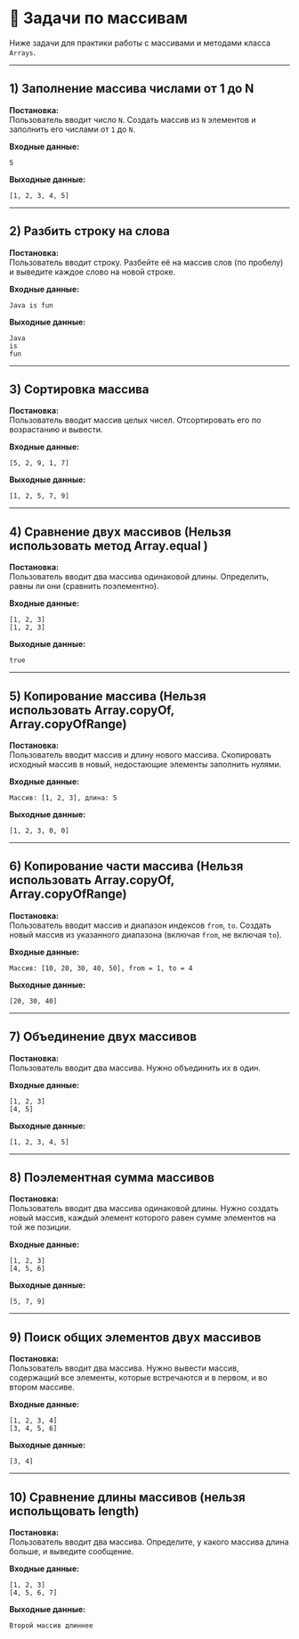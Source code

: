 # 📝 Задачи по массивам

Ниже задачи для практики работы с массивами и методами класса `Arrays`.

---

## 1) Заполнение массива числами от 1 до N

**Постановка:**  
Пользователь вводит число `N`. Создать массив из `N` элементов и заполнить его числами от `1` до `N`.

**Входные данные:**

```
5
```

**Выходные данные:**

```
[1, 2, 3, 4, 5]
```

---

## 2) Разбить строку на слова

**Постановка:**  
Пользователь вводит строку. Разбейте её на массив слов (по пробелу) и выведите каждое слово на новой строке.

**Входные данные:**

```
Java is fun
```

**Выходные данные:**

```
Java
is
fun
```

---

## 3) Сортировка массива

**Постановка:**  
Пользователь вводит массив целых чисел. Отсортировать его по возрастанию и вывести.

**Входные данные:**

```
[5, 2, 9, 1, 7]
```

**Выходные данные:**

```
[1, 2, 5, 7, 9]
```

---

## 4) Сравнение двух массивов (Нельзя использовать метод Array.equal )

**Постановка:**  
Пользователь вводит два массива одинаковой длины. Определить, равны ли они (сравнить поэлементно).

**Входные данные:**

```
[1, 2, 3]
[1, 2, 3]
```

**Выходные данные:**

```
true
```

---

## 5) Копирование массива (Нельзя использовать Array.copyOf, Array.copyOfRange)

**Постановка:**  
Пользователь вводит массив и длину нового массива. Скопировать исходный массив в новый, недостающие элементы заполнить нулями.

**Входные данные:**

```
Массив: [1, 2, 3], длина: 5
```

**Выходные данные:**

```
[1, 2, 3, 0, 0]
```

---

## 6) Копирование части массива (Нельзя использовать Array.copyOf, Array.copyOfRange)

**Постановка:**  
Пользователь вводит массив и диапазон индексов `from`, `to`. Создать новый массив из указанного диапазона (включая `from`, не включая `to`).

**Входные данные:**

```
Массив: [10, 20, 30, 40, 50], from = 1, to = 4
```

**Выходные данные:**

```
[20, 30, 40]
```

---

## 7) Объединение двух массивов

**Постановка:**  
Пользователь вводит два массива. Нужно объединить их в один.

**Входные данные:**

```
[1, 2, 3]
[4, 5]
```

**Выходные данные:**

```
[1, 2, 3, 4, 5]
```

---

## 8) Поэлементная сумма массивов

**Постановка:**  
Пользователь вводит два массива одинаковой длины. Нужно создать новый массив, каждый элемент которого равен сумме элементов на той же позиции.

**Входные данные:**

```
[1, 2, 3]
[4, 5, 6]
```

**Выходные данные:**

```
[5, 7, 9]
```

---

## 9) Поиск общих элементов двух массивов

**Постановка:**  
Пользователь вводит два массива. Нужно вывести массив, содержащий все элементы, которые встречаются и в первом, и во втором массиве.

**Входные данные:**

```
[1, 2, 3, 4]
[3, 4, 5, 6]
```

**Выходные данные:**

```
[3, 4]
```

---

## 10) Сравнение длины массивов (нельзя испольщовать length)

**Постановка:**  
Пользователь вводит два массива. Определите, у какого массива длина больше, и выведите сообщение.

**Входные данные:**

```
[1, 2, 3]
[4, 5, 6, 7]
```

**Выходные данные:**

```
Второй массив длиннее
```
